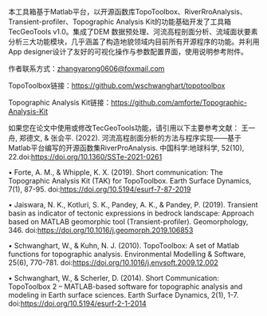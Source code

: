 本工具箱基于Matlab平台，以开源函数库TopoToolbox、RiverRroAnalysis、Transient-profiler、Topographic Analysis Kit的功能基础开发了工具箱TecGeoTools v1.0。集成了DEM 数据预处理、河流高程剖面分析、流域面状要素分析三大功能模块，几乎涵盖了构造地貌领域内目前所有开源程序的功能。并利用App designer设计了友好的可视化操作与参数配置界面，使用说明参考附件。
   
作者联系方式：zhangyarong0606@foxmail.com

TopoToolbox链接：https://github.com/wschwanghart/topotoolbox

Topographic Analysis Kit链接：https://github.com/amforte/Topographic-Analysis-Kit

如果您在论文中使用或修改TecGeoTools功能，请引用以下主要参考文献：
王一舟, 郑德文, & 张会平. (2022). 河流高程剖面分析的方法与程序实现——基于Matlab平台编写的开源函数集RiverProAnalysis. 中国科学:地球科学, 52(10), 22.doi:https://doi.org/10.1360/SSTe-2021-0261

• Forte, A. M., & Whipple, K. X. (2019). Short communication: The Topographic Analysis Kit (TAK) for TopoToolbox. Earth Surface Dynamics, 7(1), 87-95. doi:https://doi.org/10.5194/esurf-7-87-2019

• Jaiswara, N. K., Kotluri, S. K., Pandey, A. K., & Pandey, P. (2019). Transient basin as indicator of tectonic expressions in bedrock landscape: Approach based on MATLAB geomorphic tool (Transient-profiler). Geomorphology, 346. doi:https://doi.org/10.1016/j.geomorph.2019.106853

• Schwanghart, W., & Kuhn, N. J. (2010). TopoToolbox: A set of Matlab functions for topographic analysis. Environmental Modelling & Software, 25(6), 770-781. doi:https://doi.org/10.1016/j.envsoft.2009.12.002

• Schwanghart, W., & Scherler, D. (2014). Short Communication: TopoToolbox 2 – MATLAB-based software for topographic analysis and modeling in Earth surface sciences. Earth Surface Dynamics, 2(1), 1-7. doi:https://doi.org/10.5194/esurf-2-1-2014
